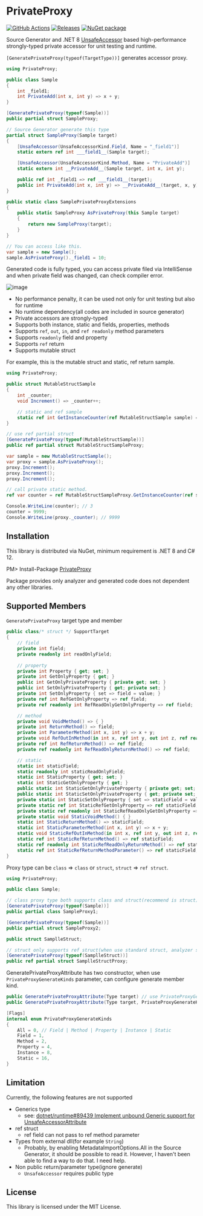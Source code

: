 # PrivateProxy
[![GitHub Actions](https://github.com/Cysharp/PrivateProxy/workflows/Build-Debug/badge.svg)](https://github.com/Cysharp/PrivateProxy/actions) [![Releases](https://img.shields.io/github/release/Cysharp/PrivateProxy.svg)](https://github.com/Cysharp/PrivateProxy/releases)
[![NuGet package](https://img.shields.io/nuget/v/PrivateProxy.svg)](https://nuget.org/packages/PrivateProxy)

Source Generator and .NET 8 [UnsafeAccessor](https://learn.microsoft.com/en-us/dotnet/api/system.runtime.compilerservices.unsafeaccessorattribute) based high-performance strongly-typed private accessor for unit testing and runtime.

`[GeneratePrivateProxy(typeof(TargetType))]` generates accessor proxy.

```csharp
using PrivateProxy;

public class Sample
{
    int _field1;
    int PrivateAdd(int x, int y) => x + y;
}

[GeneratePrivateProxy(typeof(Sample))]
public partial struct SampleProxy;
```

```csharp
// Source Generator generate this type
partial struct SampleProxy(Sample target)
{
    [UnsafeAccessor(UnsafeAccessorKind.Field, Name = "_field1")]
    static extern ref int ___field1__(Sample target);

    [UnsafeAccessor(UnsafeAccessorKind.Method, Name = "PrivateAdd")]
    static extern int __PrivateAdd__(Sample target, int x, int y);

    public ref int _field1 => ref ___field1__(target);
    public int PrivateAdd(int x, int y) => __PrivateAdd__(target, x, y);
}

public static class SamplePrivateProxyExtensions
{
    public static SampleProxy AsPrivateProxy(this Sample target)
    {
        return new SampleProxy(target);
    }
}
```

```csharp
// You can access like this.
var sample = new Sample();
sample.AsPrivateProxy()._field1 = 10;
```

Generated code is fully typed, you can access private filed via IntelliSense and when private field was changed, can check compiler error.

![image](https://github.com/Cysharp/MemoryPack/assets/46207/f6dd22e1-e82e-4acc-ba6e-8895c8c8734b)

* No performance penalty, it can be used not only for unit testing but also for runtime
* No runtime dependency(all codes are included in source generator)
* Private accessors are strongly-typed
* Supports both instance, static and fields, properties, methods
* Supports `ref`, `out`, `in`, and `ref readonly` method parameters
* Supports `readonly` field and property
* Supports `ref` return
* Supports mutable struct

For example, this is the mutable struct and static, ref return sample.

```csharp
using PrivateProxy;

public struct MutableStructSample
{
    int _counter;
    void Increment() => _counter++;

    // static and ref sample
    static ref int GetInstanceCounter(ref MutableStructSample sample) => ref sample._counter;
}

// use ref partial struct
[GeneratePrivateProxy(typeof(MutableStructSample))]
public ref partial struct MutableStructSampleProxy;
```

```csharp
var sample = new MutableStructSample();
var proxy = sample.AsPrivateProxy();
proxy.Increment();
proxy.Increment();
proxy.Increment();

// call private static method.
ref var counter = ref MutableStructSampleProxy.GetInstanceCounter(ref sample);

Console.WriteLine(counter); // 3
counter = 9999;
Console.WriteLine(proxy._counter); // 9999
```

Installation
---
This library is distributed via NuGet, minimum requirement is .NET 8 and C# 12.

PM> Install-Package [PrivateProxy](https://www.nuget.org/packages/PrivateProxy)

Package provides only analyzer and generated code does not dependent any other libraries.

Supported Members
---
`GeneratePrivateProxy` target type and member

```csharp
public class/* struct */ SupportTarget
{
    // field
    private int field;
    private readonly int readOnlyField;
    
    // property
    private int Property { get; set; }
    private int GetOnlyProperty { get; }
    public int GetOnlyPrivateProperty { private get; set; }
    public int SetOnlyPrivateProperty { get; private set; }
    private int SetOnlyProperty { set => field = value; }
    private ref int RefGetOnlyProperty => ref field;
    private ref readonly int RefReadOnlyGetOnlyProperty => ref field;

    // method
    private void VoidMethod() => { }
    private int ReturnMethod() => field;
    private int ParameterMethod(int x, int y) => x + y;
    private void RefOutInMethod(in int x, ref int y, out int z, ref readonly int xyz) { z = field; }
    private ref int RefReturnMethod() => ref field;
    private ref readonly int RefReadOnlyReturnMethod() => ref field;

    // static
    static int staticField;
    static readonly int staticReadOnlyField;
    static int StaticProperty { get; set; }
    static int StaticGetOnlyProperty { get; }
    public static int StaticGetOnlyPrivateProperty { private get; set; }
    public static int StaticSetOnlyPrivateProperty { get; private set; }
    private static int StaticSetOnlyProperty { set => staticField = value; }
    private static ref int StaticRefGetOnlyProperty => ref staticField;
    private static ref readonly int StaticRefReadOnlyGetOnlyProperty => ref staticField;
    private static void StaticVoidMethod() { }
    static int StaticReturnMethod() => staticField;
    static int StaticParameterMethod(int x, int y) => x + y;
    static void StaticRefOutInMethod(in int x, ref int y, out int z, ref readonly int xyz) { z = staticField; }
    static ref int StaticRefReturnMethod() => ref staticField;
    static ref readonly int StaticRefReadOnlyReturnMethod() => ref staticField;
    static ref int StaticRefReturnMethodParameter() => ref staticField;
}
```

Proxy type can be `class` => `class` or `struct`, `struct` => `ref struct`.

```csharp
using PrivateProxy;

public class Sample;

// class proxy type both supports class and struct(recommend is struct)
[GeneratePrivateProxy(typeof(Sample))]
public partial class SampleProxy1;

[GeneratePrivateProxy(typeof(Sample))]
public partial struct SampleProxy2;

public struct SamplleStruct;

// struct only supports ref struct(when use standard struct, analyzer shows error)
[GeneratePrivateProxy(typeof(SamplleStruct))]
public ref partial struct SamplleStructProxy;
```

GeneratePrivateProxyAttribute has two constructor, when use `PrivateProxyGenerateKinds` parameter, can configure generate member kind.

```csharp
public GeneratePrivateProxyAttribute(Type target) // use PrivateProxyGenerateKinds.All
public GeneratePrivateProxyAttribute(Type target, PrivateProxyGenerateKinds generateKinds)

[Flags]
internal enum PrivateProxyGenerateKinds
{
    All = 0, // Field | Method | Property | Instance | Static
    Field = 1,
    Method = 2,
    Property = 4,
    Instance = 8,
    Static = 16,
}
```

Limitation
---
Currently, the following features are not supported

* Generics type
  * see: [dotnet/runtime#89439 Implement unbound Generic support for UnsafeAccessorAttribute](https://github.com/dotnet/runtime/issues/89439)
* ref struct
  * ref field can not pass to ref method parameter
* Types from external dll(for example `String`)
  * Probably, by enabling MetadataImportOptions.All in the Source Generator, it should be possible to read it. However, I haven't been able to find a way to do that. I need help.
* Non public return/parameter type(ignore generate)
  * `UnsafeAccessor` requires public type

License
---
This library is licensed under the MIT License.
